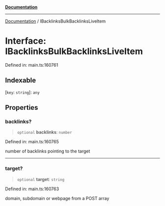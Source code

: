 [**Documentation**](../README.md)

***

[Documentation](../README.md) / IBacklinksBulkBacklinksLiveItem

# Interface: IBacklinksBulkBacklinksLiveItem

Defined in: main.ts:160761

## Indexable

\[`key`: `string`\]: `any`

## Properties

### backlinks?

> `optional` **backlinks**: `number`

Defined in: main.ts:160765

number of backlinks pointing to the target

***

### target?

> `optional` **target**: `string`

Defined in: main.ts:160763

domain, subdomain or webpage from a POST array
